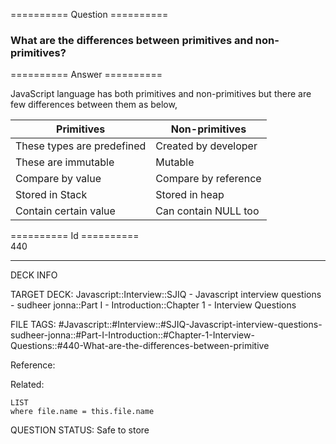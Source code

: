 ========== Question ==========  

### What are the differences between primitives and non-primitives?  

========== Answer ==========  

JavaScript language has both primitives and non-primitives but there are few
differences between them as below,

| Primitives                 | Non-primitives       |
| -------------------------- | -------------------- |
| These types are predefined | Created by developer |
| These are immutable        | Mutable              |
| Compare by value           | Compare by reference |
| Stored in Stack            | Stored in heap       |
| Contain certain value      | Can contain NULL too |

========== Id ==========  
440

---

DECK INFO

TARGET DECK: Javascript::Interview::SJIQ - Javascript interview questions - sudheer jonna::Part I - Introduction::Chapter 1 - Interview Questions

FILE TAGS: #Javascript::#Interview::#SJIQ-Javascript-interview-questions-sudheer-jonna::#Part-I-Introduction::#Chapter-1-Interview-Questions::#440-What-are-the-differences-between-primitive

Reference:

Related:

```dataview
LIST
where file.name = this.file.name
```

QUESTION STATUS: Safe to store
